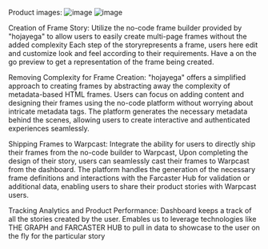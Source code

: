 Product images:
![image](https://github.com/eth-mumbai-hojayega/frames-factory/assets/56181880/58192893-1994-4cc4-b4eb-2b474fcb587f)
![image](https://github.com/eth-mumbai-hojayega/frames-factory/assets/56181880/7df4d0d4-33a3-4a3c-929c-bab76f2d807f)



Creation of Frame Story:
Utilize the no-code frame builder provided by "hojayega" to allow users to easily create multi-page frames without the added complexity
Each step of the storyrepresents a frame, users here edit and customize look and feel according to their requirements.
Have a on the go preview to get a representation of the frame being created.

Removing Complexity for Frame Creation:
"hojayega" offers a simplified approach to creating frames by abstracting away the complexity of metadata-based HTML frames.
Users can focus on adding content and designing their frames using the no-code platform without worrying about intricate metadata tags.
The platform generates the necessary metadata behind the scenes, allowing users to create interactive and authenticated experiences seamlessly.

Shipping Frames to Warpcast:
Integrate the ability for users to directly ship their frames from the no-code builder to Warpcast, 
Upon completing the design of their story, users can seamlessly cast their frames to Warpcast from the dashboard.
The platform handles the generation of the necessary frame definitions and interactions with the Farcaster Hub for validation or additional data, enabling users to share their product stories with Warpcast users.

Tracking Analytics and Product Performance:
Dashboard keeps a track of all the stories created by the user. 
Emables us to leverage technologies like THE GRAPH and FARCASTER HUB to pull in data to showcase to the user on the fly for the particular story
